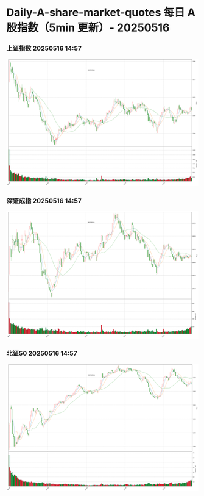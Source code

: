 
# Daily-A-share-market-quotes 每日 A 股指数（5min 更新）- 20250516

### 上证指数 20250516 14:57
![](./fig/2025/5/20250516-sh000001.png)

### 深证成指 20250516 14:57
![](./fig/2025/5/20250516-sz399001.png)

### 北证50 20250516 14:57
![](./fig/2025/5/20250516-bj899050.png)
